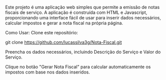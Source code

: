 Este projeto é uma aplicação web simples que permite a emissão de notas fiscais de serviço. 
A aplicação é construída com HTML e Javascript, proporcionando uma interface fácil de usar 
para inserir dados necessários, calcular impostos e gerar a nota fiscal na própria página.


Como Usar:
Clone este repositório:

git clone https://github.com/lucassilva3g/Nota-Fiscal.git


Preencha os dados necessários, incluindo Descrição do Serviço e Valor do Serviço.

Clique no botão "Gerar Nota Fiscal" para calcular automaticamente os impostos com base nos dados inseridos.


